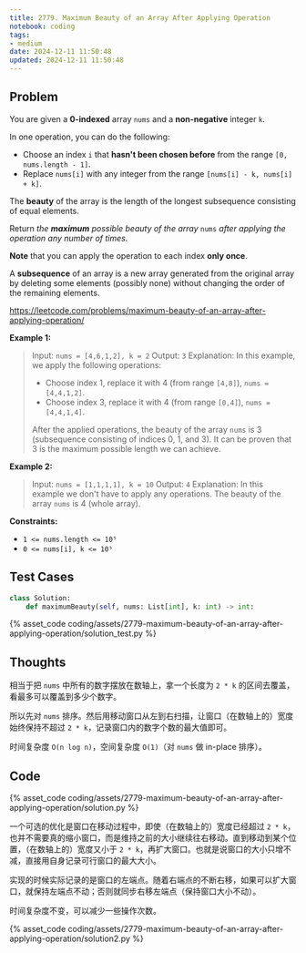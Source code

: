 ```yaml
---
title: 2779. Maximum Beauty of an Array After Applying Operation
notebook: coding
tags:
- medium
date: 2024-12-11 11:50:48
updated: 2024-12-11 11:50:48
---
```

## Problem

You are given a **0-indexed** array `nums` and a **non-negative** integer `k`.

In one operation, you can do the following:

- Choose an index `i` that **hasn't been chosen before** from the range `[0, nums.length - 1]`.
- Replace `nums[i]` with any integer from the range `[nums[i] - k, nums[i] + k]`.

The **beauty** of the array is the length of the longest subsequence consisting of equal elements.

Return _the **maximum** possible beauty of the array_ `nums` _after applying the operation any number of times._

**Note** that you can apply the operation to each index **only once**.

A **subsequence** of an array is a new array generated from the original array by deleting some elements (possibly none) without changing the order of the remaining elements.

<https://leetcode.com/problems/maximum-beauty-of-an-array-after-applying-operation/>

**Example 1:**

> Input: `nums = [4,6,1,2], k = 2`
> Output: `3`
> Explanation: In this example, we apply the following operations:
>
> - Choose index 1, replace it with 4 (from range `[4,8]`), `nums = [4,4,1,2]`.
> - Choose index 3, replace it with 4 (from range `[0,4]`), `nums = [4,4,1,4]`.
>
> After the applied operations, the beauty of the array `nums` is 3 (subsequence consisting of indices 0, 1, and 3).
> It can be proven that 3 is the maximum possible length we can achieve.

**Example 2:**

> Input: `nums = [1,1,1,1], k = 10`
> Output: `4`
> Explanation: In this example we don't have to apply any operations.
> The beauty of the array `nums` is 4 (whole array).

**Constraints:**

- `1 <= nums.length <= 10⁵`
- `0 <= nums[i], k <= 10⁵`

## Test Cases

``` python
class Solution:
    def maximumBeauty(self, nums: List[int], k: int) -> int:
```

{% asset_code coding/assets/2779-maximum-beauty-of-an-array-after-applying-operation/solution_test.py %}

## Thoughts

相当于把 `nums` 中所有的数字摆放在数轴上，拿一个长度为 `2 * k` 的区间去覆盖，看最多可以覆盖到多少个数字。

所以先对 `nums` 排序。然后用移动窗口从左到右扫描，让窗口（在数轴上的）宽度始终保持不超过 `2 * k`，记录窗口内的数字个数的最大值即可。

时间复杂度 `O(n log n)`，空间复杂度 `O(1)`（对 `nums` 做 in-place 排序）。

## Code

{% asset_code coding/assets/2779-maximum-beauty-of-an-array-after-applying-operation/solution.py %}

一个可选的优化是窗口在移动过程中，即使（在数轴上的）宽度已经超过 `2 * k`，也并不需要真的缩小窗口，而是维持之前的大小继续往右移动。直到移动到某个位置，（在数轴上的）宽度又小于 `2 * k`，再扩大窗口。也就是说窗口的大小只增不减，直接用自身记录可行窗口的最大大小。

实现的时候实际记录的是窗口的左端点。随着右端点的不断右移，如果可以扩大窗口，就保持左端点不动；否则就同步右移左端点（保持窗口大小不动）。

时间复杂度不变，可以减少一些操作次数。

{% asset_code coding/assets/2779-maximum-beauty-of-an-array-after-applying-operation/solution2.py %}
